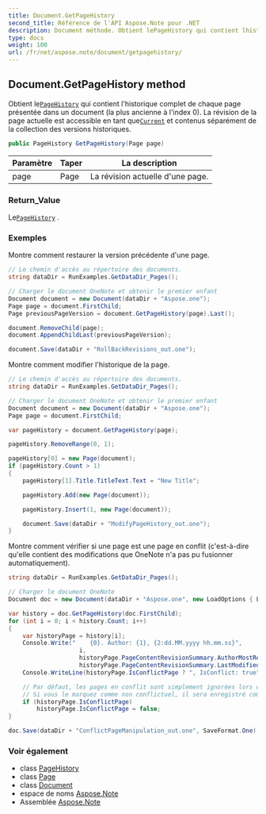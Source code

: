 ```yaml
---
title: Document.GetPageHistory
second_title: Référence de l'API Aspose.Note pour .NET
description: Document méthode. Obtient lePageHistory qui contient lhistorique complet de chaque page présentée dans un document la plus ancienne à lindex 0. La révision de la page actuelle est accessible en tant queCurrent et contenus séparément de la collection des versions historiques.
type: docs
weight: 100
url: /fr/net/aspose.note/document/getpagehistory/
---
```

## Document.GetPageHistory method

Obtient le[`PageHistory`](../../pagehistory/) qui contient l'historique complet de chaque page présentée dans un document (la plus ancienne à l'index 0). La révision de la page actuelle est accessible en tant que[`Current`](../../pagehistory/current/) et contenus séparément de la collection des versions historiques.

```csharp
public PageHistory GetPageHistory(Page page)
```

| Paramètre | Taper | La description |
| --- | --- | --- |
| page | Page | La révision actuelle d'une page. |

### Return_Value

Le[`PageHistory`](../../pagehistory/) .

### Exemples

Montre comment restaurer la version précédente d'une page.

```csharp
// Le chemin d'accès au répertoire des documents.
string dataDir = RunExamples.GetDataDir_Pages();

// Charger le document OneNote et obtenir le premier enfant           
Document document = new Document(dataDir + "Aspose.one");
Page page = document.FirstChild;           
Page previousPageVersion = document.GetPageHistory(page).Last();

document.RemoveChild(page);
document.AppendChildLast(previousPageVersion);

document.Save(dataDir + "RollBackRevisions_out.one");
```

Montre comment modifier l'historique de la page.

```csharp
// Le chemin d'accès au répertoire des documents.
string dataDir = RunExamples.GetDataDir_Pages();

// Charger le document OneNote et obtenir le premier enfant           
Document document = new Document(dataDir + "Aspose.one");
Page page = document.FirstChild;

var pageHistory = document.GetPageHistory(page);

pageHistory.RemoveRange(0, 1);

pageHistory[0] = new Page(document);
if (pageHistory.Count > 1)
{
    pageHistory[1].Title.TitleText.Text = "New Title";

    pageHistory.Add(new Page(document));

    pageHistory.Insert(1, new Page(document));

    document.Save(dataDir + "ModifyPageHistory_out.one");
}
```

Montre comment vérifier si une page est une page en conflit (c'est-à-dire qu'elle contient des modifications que OneNote n'a pas pu fusionner automatiquement).

```csharp
string dataDir = RunExamples.GetDataDir_Pages();

// Charger le document OneNote
Document doc = new Document(dataDir + "Aspose.one", new LoadOptions { LoadHistory = true });

var history = doc.GetPageHistory(doc.FirstChild);
for (int i = 0; i < history.Count; i++)
{
    var historyPage = history[i];
    Console.Write("    {0}. Author: {1}, {2:dd.MM.yyyy hh.mm.ss}",
                    i,
                    historyPage.PageContentRevisionSummary.AuthorMostRecent,
                    historyPage.PageContentRevisionSummary.LastModifiedTime);
    Console.WriteLine(historyPage.IsConflictPage ? ", IsConflict: true" : string.Empty);

    // Par défaut, les pages en conflit sont simplement ignorées lors de l'enregistrement.
    // Si vous le marquez comme non conflictuel, il sera enregistré comme d'habitude dans l'historique.
    if (historyPage.IsConflictPage)
        historyPage.IsConflictPage = false;
}

doc.Save(dataDir + "ConflictPageManipulation_out.one", SaveFormat.One);
```

### Voir également

* class [PageHistory](../../pagehistory/)
* class [Page](../../page/)
* class [Document](../)
* espace de noms [Aspose.Note](../../document/)
* Assemblée [Aspose.Note](../../../)


